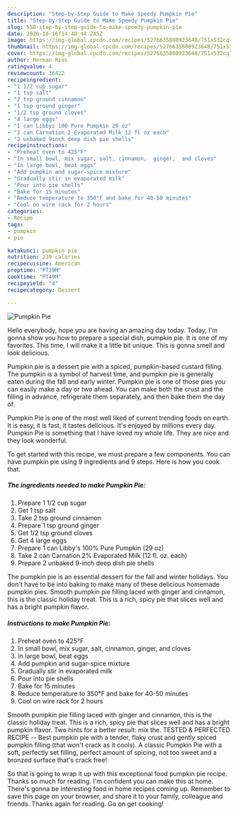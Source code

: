 ```yaml
---
description: "Step-by-Step Guide to Make Speedy Pumpkin Pie"
title: "Step-by-Step Guide to Make Speedy Pumpkin Pie"
slug: 558-step-by-step-guide-to-make-speedy-pumpkin-pie
date: 2020-10-16T14:40:44.245Z
image: https://img-global.cpcdn.com/recipes/5276635808923648/751x532cq70/pumpkin-pie-recipe-main-photo.jpg
thumbnail: https://img-global.cpcdn.com/recipes/5276635808923648/751x532cq70/pumpkin-pie-recipe-main-photo.jpg
cover: https://img-global.cpcdn.com/recipes/5276635808923648/751x532cq70/pumpkin-pie-recipe-main-photo.jpg
author: Herman Rios
ratingvalue: 4
reviewcount: 36422
recipeingredient:
- "1 1/2 cup sugar"
- "1 tsp salt"
- "2 tsp ground cinnamon"
- "1 tsp ground ginger"
- "1/2 tsp ground cloves"
- "4 large eggs"
- "1 can Libbys 100 Pure Pumpkin 29 oz"
- "2 can Carnation 2 Evaporated Milk 12 fl oz each"
- "2 unbaked 9inch deep dish pie shells"
recipeinstructions:
- "Preheat oven to 425°F"
- "In small bowl, mix sugar, salt, cinnamon,  ginger,  and cloves"
- "In large bowl, beat eggs"
- "Add pumpkin and sugar-spice mixture"
- "Gradually stir in evaporated milk"
- "Pour into pie shells"
- "Bake for 15 minutes"
- "Reduce temperature to 350°F and bake for 40-50 minutes"
- "Cool on wire rack for 2 hours"
categories:
- Recipe
tags:
- pumpkin
- pie

katakunci: pumpkin pie 
nutrition: 239 calories
recipecuisine: American
preptime: "PT39M"
cooktime: "PT49M"
recipeyield: "4"
recipecategory: Dessert

---
```



![Pumpkin Pie](https://img-global.cpcdn.com/recipes/5276635808923648/751x532cq70/pumpkin-pie-recipe-main-photo.jpg)

Hello everybody, hope you are having an amazing day today. Today, I'm gonna show you how to prepare a special dish, pumpkin pie. It is one of my favorites. This time, I will make it a little bit unique. This is gonna smell and look delicious.

Pumpkin pie is a dessert pie with a spiced, pumpkin-based custard filling. The pumpkin is a symbol of harvest time, and pumpkin pie is generally eaten during the fall and early winter. Pumpkin pie is one of those pies you can easily make a day or two ahead. You can make both the crust and the filling in advance, refrigerate them separately, and then bake them the day of.

Pumpkin Pie is one of the most well liked of current trending foods on earth. It is easy, it is fast, it tastes delicious. It's enjoyed by millions every day. Pumpkin Pie is something that I have loved my whole life. They are nice and they look wonderful.


To get started with this recipe, we must prepare a few components. You can have pumpkin pie using 9 ingredients and 9 steps. Here is how you cook that.

<!--inarticleads1-->

##### The ingredients needed to make Pumpkin Pie:

1. Prepare 1 1/2 cup sugar
1. Get 1 tsp salt
1. Take 2 tsp ground cinnamon
1. Prepare 1 tsp ground ginger
1. Get 1/2 tsp ground cloves
1. Get 4 large eggs
1. Prepare 1 can Libby&#39;s 100% Pure Pumpkin (29 oz)
1. Take 2 can Carnation 2% Evaporated Milk (12 fl. oz. each)
1. Prepare 2 unbaked 9-inch deep dish pie shells


The pumpkin pie is an essential dessert for the fall and winter holidays. You don&#39;t have to be into baking to make many of these delicious homemade pumpkin pies. Smooth pumpkin pie filling laced with ginger and cinnamon, this is the classic holiday treat. This is a rich, spicy pie that slices well and has a bright pumpkin flavor. 

<!--inarticleads2-->

##### Instructions to make Pumpkin Pie:

1. Preheat oven to 425°F
1. In small bowl, mix sugar, salt, cinnamon,  ginger,  and cloves
1. In large bowl, beat eggs
1. Add pumpkin and sugar-spice mixture
1. Gradually stir in evaporated milk
1. Pour into pie shells
1. Bake for 15 minutes
1. Reduce temperature to 350°F and bake for 40-50 minutes
1. Cool on wire rack for 2 hours


Smooth pumpkin pie filling laced with ginger and cinnamon, this is the classic holiday treat. This is a rich, spicy pie that slices well and has a bright pumpkin flavor. Two hints for a better result: mix the. TESTED &amp; PERFECTED RECIPE -- Best pumpkin pie with a tender, flaky crust and gently spiced pumpkin filling (that won&#39;t crack as it cools). A classic Pumpkin Pie with a soft, perfectly set filling, perfect amount of spicing, not too sweet and a bronzed surface that&#39;s crack free! 

So that is going to wrap it up with this exceptional food pumpkin pie recipe. Thanks so much for reading. I'm confident you can make this at home. There's gonna be interesting food in home recipes coming up. Remember to save this page on your browser, and share it to your family, colleague and friends. Thanks again for reading. Go on get cooking!
